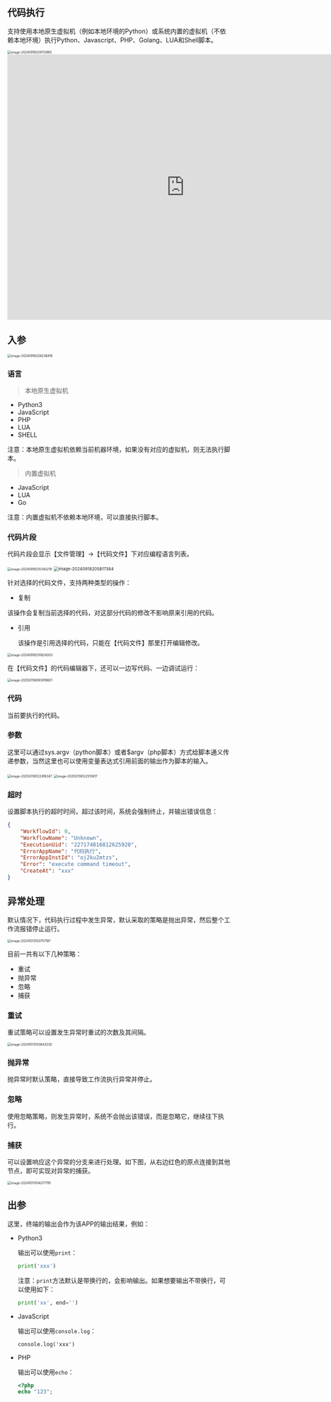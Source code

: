 ## 代码执行

支持使用本地原生虚拟机（例如本地环境的Python）或系统内置的虚拟机（不依赖本地环境）执行Python、Javascript、PHP、Golang、LUA和Shell脚本。

<img src="./img/script.png" alt="image-20240918204112865" style="zoom:50%;" />

<iframe 
    width="800" 
    height="600" 
    src="https://www.youtube.com/embed/LxraU4m-7i0"  frameborder="0" 
    allow="accelerometer; autoplay; encrypted-media; gyroscope; picture-in-picture" 
    allowfullscreen>
</iframe>



## 入参

<img src="./img/script-input-parameter.png" alt="image-20240918204238416" style="zoom:50%;" />

### 语言

> 本地原生虚拟机

- Python3
- JavaScript
- PHP
- LUA
- SHELL

注意：本地原生虚拟机依赖当前机器环境，如果没有对应的虚拟机，则无法执行脚本。



> 内置虚拟机

- JavaScript
- LUA
- Go

注意：内置虚拟机不依赖本地环境，可以直接执行脚本。



### 代码片段

代码片段会显示【文件管理】->【代码文件】下对应编程语言列表。

<img src="./img/script-input-parameter-snippet.png" alt="image-20240918210340219" style="zoom:50%;" />

<img src="./img/code-snippet.png" alt="image-20240918205817364" style="zoom:67%;" />

针对选择的代码文件，支持两种类型的操作：

- 复制

​	该操作会复制当前选择的代码，对这部分代码的修改不影响原来引用的代码。

- 引用

  该操作是引用选择的代码，只能在【代码文件】那里打开编辑修改。

<img src="./img/script-input-parameter-snippet-reference.png" alt="image-20240918210624003" style="zoom:50%;" />

在【代码文件】的代码编辑器下，还可以一边写代码、一边调试运行：

<img src="./img/code-snippet-debug.png" alt="image-20250708093919601" style="zoom:50%;" />

### 代码

当前要执行的代码。



### 参数

这里可以通过sys.argv（python脚本）或者$argv（php脚本）方式给脚本通义传递参数，当然这里也可以使用变量表达式引用前面的输出作为脚本的输入。

<img src="./img/script-input-params.png" alt="image-20250708122416347" style="zoom:50%;" />



<img src="./img/script-input-params-output.png" alt="image-20250708122515917" style="zoom:50%;" />



### 超时

设置脚本执行的超时时间，超过该时间，系统会强制终止，并输出错误信息：

```json
{
    "WorkflowId": 0,
    "WorkflowName": "Unknown",
    "ExecutionUid": "227174016812625920",
    "ErrorAppName": "代码执行",
    "ErrorAppInstId": "oj2ku2mtzs",
    "Error": "execute command timeout",
    "CreateAt": "xxx"
}
```



## 异常处理

默认情况下，代码执行过程中发生异常，默认采取的策略是抛出异常，然后整个工作流报错停止运行。

<img src="./img/code_error_handler.png" alt="image-20241013103757197" style="zoom:50%;" />





目前一共有以下几种策略：

- 重试
- 抛异常
- 忽略
- 捕获

### 重试

重试策略可以设置发生异常时重试的次数及其间隔。

<img src="./img/code_error_retry.png" alt="image-20241013103843230" style="zoom:50%;" />

### 抛异常

抛异常时默认策略，直接导致工作流执行异常并停止。

### 忽略

使用忽略策略，则发生异常时，系统不会抛出该错误，而是忽略它，继续往下执行。

### 捕获

可以设置响应这个异常的分支来进行处理。如下图，从右边红色的原点连接到其他节点，即可实现对异常的捕获。

<img src="./img/code_error_catch.png" alt="image-20241013104217795" style="zoom:50%;" />



## 出参

这里，终端的输出会作为该APP的输出结果，例如：

- Python3

  输出可以使用`print`：

  ```python
  print('xxx')
  ```

  注意：`print`方法默认是带换行的，会影响输出。如果想要输出不带换行，可以使用如下：

  ```python
  print('xx', end='')
  ```

- JavaScript

  输出可以使用`console.log`：

  ```
  console.log('xxx')
  ```

- PHP

  输出可以使用`echo`：

  ```php
  <?php
  echo "123";
  ```

